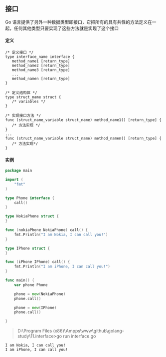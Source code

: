 ## 接口

Go 语言提供了另外一种数据类型即接口，它把所有的具有共性的方法定义在一起，任何其他类型只要实现了这些方法就是实现了这个接口

#### 定义

    /* 定义接口 */
    type interface_name interface {
       method_name1 [return_type]
       method_name2 [return_type]
       method_name3 [return_type]
       ...
       method_namen [return_type]
    }
    
    /* 定义结构体 */
    type struct_name struct {
       /* variables */
    }
    
    /* 实现接口方法 */
    func (struct_name_variable struct_name) method_name1() [return_type] {
       /* 方法实现 */
    }
    ...
    func (struct_name_variable struct_name) method_namen() [return_type] {
       /* 方法实现*/
    }

#### 实例

```go
package main

import (
	"fmt"
)

type Phone interface {
	call()
}

type NokiaPhone struct {
}

func (nokiaPhone NokiaPhone) call() {
	fmt.Println("I am Nokia, I can call you!")
}

type IPhone struct {
}

func (iPhone IPhone) call() {
	fmt.Println("I am iPhone, I can call you!")
}

func main() {
	var phone Phone

	phone = new(NokiaPhone)
	phone.call()

	phone = new(IPhone)
	phone.call()

}
```

> D:\Program Files (x86)\Ampps\www\github\golang-study\11.interface>go run interface.go

    I am Nokia, I can call you!
    I am iPhone, I can call you!
